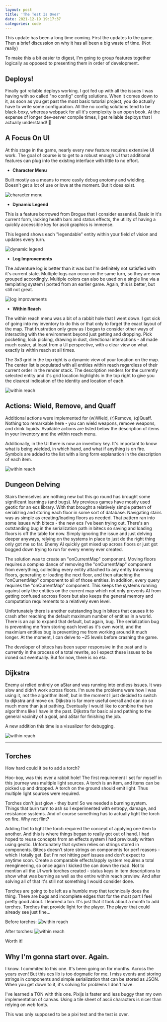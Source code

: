 ```yaml
---
layout: post
title: 'The Test Is Over'
date: 2021-12-19 19:17:37
categories: code
---
```


This update has been a long time coming. First the updates to the game. Then a brief discussion on why it has all been a big waste of time. (Not really)

To make this a bit easier to digest, I'm going to group features together logically as opposed to presenting them in order of development.

## Deploys!

Finally got reliable deploys working. I got fed up with all the issues I was having with so called "no config" config solutions. When it comes down to it, as soon as you get past the most basic tutorial project, you do actually have to write some configuration. All the no config solutions tend to be black-boxy, whereas webpack for all it's complexity is an open book. At the expense of longer dev-server compile times, I get reliable deploys that I actually understand! 🚀

## A Focus On UI

At this stage in the game, nearly every new feature requires extensive UI work. The goal of course is to get to a robust enough UI that additional features can plug into the existing interface with little to no effort.

- **Character Menu**

Built mostly as a means to more easily debug anotomy and wielding. Doesn't get a lot of use or love at the moment. But it does exist.

![character menu](../../images/dev-weekly-220207-1.png)

- **Dynamic Legend**

This is a feature borrowed from Brogue that I consider essential. Basic in it's current form, lacking health bars and status effects, the utility of having a quickly accessible key for ascii graphics is immense.

This legend shows each "legendable" entity within your field of vision and updates every turn.

![dynamic legend](../../images/dev-weekly-220207-2.png)

- **Log Improvements**

The adventure log is better than it was but I'm definitely not satisfied with it's current state. Multiple logs can occur on the same turn, so they are now grouped accordingly. Multiple colors can also be used on a single line via a templating system I ported from an earlier game. Again, this is better, but still not great.

![log improvements](../../images/dev-weekly-220207-3.png)

- **Within Reach**

The within reach menu was a bit of a rabbit hole that I went down. I got sick of going into my inventory to do this or that only to forget the exact layout of the map. That frustration only grew as I began to consider other ways of interacting with the environment beyond just getting and dropping. Pick pocketing, lock picking, drawing in dust, directional interactions - all made much easier, at least from a UI perspective, with a clear view on what exactly is within reach at all times.

The 3x3 grid in the top right is a dynamic view of your location on the map. The center list is populated with all entities within reach regardless of their current order in the render stack. The description renders for the currently selected entity and it's grid location highlights in the top right to give you the clearest indication of the identity and location of each.

![within reach](../../images/dev-weekly-220207-4.png)

## Actions: Wield, Remove, and Quaff

Additional actions were implemented for (w)Wield, (r)Remove, (q)Quaff. Nothing too remarkable here - you can wield weapons, remove weapons, and drink liquids. Available actions are listed below the description of items in your inventory and the within reach menu.

Additionally, in the UI there is now an inventory key. It's important to know what is being wielded, in which hand, and what if anything is on fire. Symbols are added to the list with a long form explanation in the description of each item.

![within reach](../../images/dev-weekly-220207-5.png)

## Dungeon Delving

Stairs themselves are nothing new but this go round has brought some significant learnings (and bugs). My previous games have mostly used geotic for an ecs library. With that brought a relatively simple pattern of serializing and storing each floor in some sort of database. Navigating stairs was as simple as creating/loading floors as needed. That pattern ran into some issues with bitecs - the new ecs I've been trying out. There's an outstanding bug in the serialization path in bitecs so saving and loading floors is off the table for now. Simply ignoring the issue and just delving deeper anyways, relying on the systems in place to just do the right thing only got me so far. Enemy AI quickly got mixed up across floors or just got bogged down trying to run for every enemy ever created.

The solution was to create an "onCurrentMap" component. Moving floors requires a complex dance of removing the "onCurrentMap" component from everything, collecting every entity attached to any entity traversing floors, generating or loading the next floor, and then attaching the "onCurrentMap" component to all of those entities. In addition, every query requires the "onCurrentMap" component. This keeps the systems running against only the entities on the current map which not only prevents AI from getting confused accross floors but also keeps the general memory and computation requirements to a relatively even level.

Unfortunately there is another outstanding bug in bitecs that causes it to crash after reaching the default maximum number of entities in a world. There is an api to expand that default, but again, bug. The serialization bug is preventing me from storing each level as it's own world, and the maximium entities bug is preventing me from working around it much longer. At the moment, I can delve to ~25 levels before crashing the game.

The developer of bitecs has been super responsive in the past and is currently in the process of a total rewrite, so I expect these issues to be ironed out eventually. But for now, there is no eta.

## Dijkstra

Enemy ai relied entirely on aStar and was running into endless issues. It was slow and didn't work across floors. I'm sure the problems were how I was using it, not the algorithm itself, but in the moment I just decided to switch to dijkstra and move on. Dijkstra is far more useful overall and can do so much more than just pathing. Eventually I would like to combine the two algorithms like I have in the past. Dijkstra for basic ai and pathing to the general vacinity of a goal, and aStar for finishing the job.

A new addition this time is a visualizer for debugging.

![within reach](../../images/dev-weekly-220207-6.png)

---

## Torches

How hard could it be to add a torch?

Hoo-boy, was this ever a rabbit hole! The first requirement I set for myself in this journey was multiple light sources. A torch is an item, and items can be picked up and dropped. A torch on the ground should emit light. Thus multiple light sources were required.

Torches don't just glow - they burn! So we needed a burning system. Things that burn turn to ash so I experimented with entropy, damage, and resistance systems. And of course something has to actually light the torch on fire. Why not flint?

Adding flint to light the torch required the concept of applying one item to another. And this is where things began to really got out of hand. I had hoped to reuse concepts from an effects system I had previously written using geotic. Unfortunately that system relies on strings stored in components. Bitecs doesn't store strings on components for perf reasons - which I totally get. But I'm not hitting perf issues and don't expect to anytime soon. Create a comparable effects/apply system requires a total reengineering, so once again I kicked the can down the road. Not to mention all the UI work torches created - status keys in item descriptions to show what was burning as well as the entire within reach preview. And after solving all of that it's still not something I would consider done.

Torches are going to be left as a humble mvp that technically does the thing. There are bugs and incomplete edges that for the most part I feel pretty good about. I learned a ton. It's just that it took about a month to add torches. Torches that provide light for the player. The player that could already see just fine...

Before torches:
![within reach](../../images/dev-weekly-220207-7.png)

After torches:
![within reach](../../images/dev-weekly-220207-7.png)

Worth it!

## Why I'm gonna start over. Again.

I know. I commited to this one. It's been going on for months. Across the years even! But this ecs lib is too dogmatic for me. I miss events and storing strings in components and simple serialization that can be stored as JSON. When you get down to it, it's solving for problems I don't have.

I've learned a TON with this one. Pixijs is faster and less buggy than my own implementation of canvas. Using a tile sheet of ascii characters is nicer than relying on web fonts.

This was only supposed to be a pixi test and the test is over.
